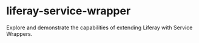 # liferay-service-wrapper
Explore and demonstrate the capabilities of extending Liferay with Service Wrappers.
